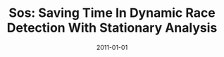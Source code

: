 ---
title: "Sos: Saving Time In Dynamic Race Detection With Stationary Analysis"
date: 2011-01-01
venue: "Proceedings of the 26th Annual ACM SIGPLAN Conference on Object-Oriented Programming, Systems, Languages, and Applications, OOPSLA 2011, part of SPLASH 2011, Portland, OR, USA, October 22 - 27, 2011"
paperurl: https://doi.org/10.1145/2048066.2048072
authors: "Du Li, Witawas Srisaan and Matthew B Dwyer"
awards: ""
---
